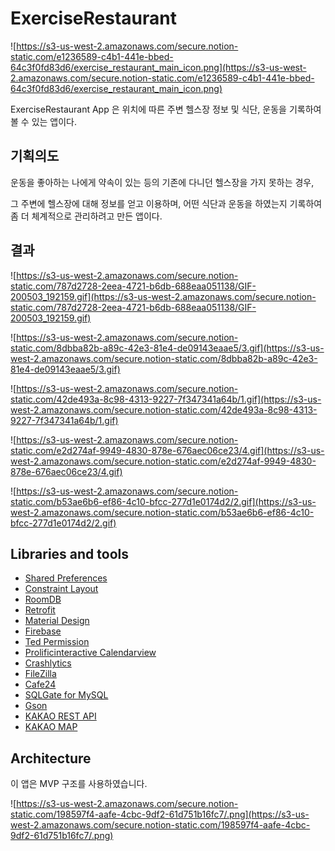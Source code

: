 # **ExerciseRestaurant**

![https://s3-us-west-2.amazonaws.com/secure.notion-static.com/e1236589-c4b1-441e-bbed-64c3f0fd83d6/exercise_restaurant_main_icon.png](https://s3-us-west-2.amazonaws.com/secure.notion-static.com/e1236589-c4b1-441e-bbed-64c3f0fd83d6/exercise_restaurant_main_icon.png)

ExerciseRestaurant App 은 위치에 따른 주변 헬스장 정보 및 식단, 운동을 기록하여 볼 수 있는 앱이다. 

## 기획의도

운동을 좋아하는 나에게 약속이 있는 등의 기존에 다니던 헬스장을 가지 못하는 경우, 

그 주변에 헬스장에 대해 정보를 얻고 이용하며, 어떤 식단과 운동을 하였는지 기록하여 좀 더 체계적으로 관리하려고 만든 앱이다.

## 결과

![https://s3-us-west-2.amazonaws.com/secure.notion-static.com/787d2728-2eea-4721-b6db-688eaa051138/GIF-200503_192159.gif](https://s3-us-west-2.amazonaws.com/secure.notion-static.com/787d2728-2eea-4721-b6db-688eaa051138/GIF-200503_192159.gif)

![https://s3-us-west-2.amazonaws.com/secure.notion-static.com/8dbba82b-a89c-42e3-81e4-de09143eaae5/3.gif](https://s3-us-west-2.amazonaws.com/secure.notion-static.com/8dbba82b-a89c-42e3-81e4-de09143eaae5/3.gif)

![https://s3-us-west-2.amazonaws.com/secure.notion-static.com/42de493a-8c98-4313-9227-7f347341a64b/1.gif](https://s3-us-west-2.amazonaws.com/secure.notion-static.com/42de493a-8c98-4313-9227-7f347341a64b/1.gif)

![https://s3-us-west-2.amazonaws.com/secure.notion-static.com/e2d274af-9949-4830-878e-676aec06ce23/4.gif](https://s3-us-west-2.amazonaws.com/secure.notion-static.com/e2d274af-9949-4830-878e-676aec06ce23/4.gif)

![https://s3-us-west-2.amazonaws.com/secure.notion-static.com/b53ae6b6-ef86-4c10-bfcc-277d1e0174d2/2.gif](https://s3-us-west-2.amazonaws.com/secure.notion-static.com/b53ae6b6-ef86-4c10-bfcc-277d1e0174d2/2.gif)

## Libraries and tools

- [Shared Preferences](https://developer.android.com/reference/kotlin/android/content/SharedPreferences?hl=en)
- [Constraint Layout](https://developer.android.com/reference/androidx/constraintlayout/widget/ConstraintLayout?hl=en)
- [RoomDB](https://developer.android.com/jetpack/androidx/releases/room)
- [Retrofit](https://square.github.io/retrofit/)
- [Material Design](https://material.io/develop/android/docs/getting-started/)
- [Firebase](https://firebase.google.com/docs/reference/android/com/google/firebase/package-summary?hl=ko)
- [Ted Permission](https://github.com/ParkSangGwon/TedPermission)
- [Prolificinteractive Calendarview](https://github.com/prolificinteractive/material-calendarview)
- [Crashlytics](https://firebase.google.com/docs/reference/android/com/google/firebase/crashlytics/FirebaseCrashlytics?hl=ko)
- [FileZilla](https://filezilla-project.org/)
- [Cafe24](https://www.cafe24.com/)
- [SQLGate for MySQL](https://www.sqlgate.com/)
- [Gson](https://github.com/google/gson/blob/master/UserGuide.md)
- [KAKAO REST API](https://developers.kakao.com/docs/latest/ko/local/dev-guide)
- [KAKAO MAP](https://apis.map.kakao.com/android/guide/)

## Architecture

이 앱은 MVP 구조를 사용하였습니다.

![https://s3-us-west-2.amazonaws.com/secure.notion-static.com/198597f4-aafe-4cbc-9df2-61d751b16fc7/.png](https://s3-us-west-2.amazonaws.com/secure.notion-static.com/198597f4-aafe-4cbc-9df2-61d751b16fc7/.png)
